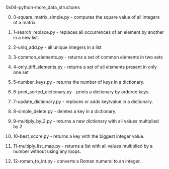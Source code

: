 0x04-python-more_data_structures

0. 0-square_matrix_simple.py - computes the square value of all integers of a matrix.

1. 1-search_replace.py - replaces all occurrences of an element by another in a new list.

2. 2-uniq_add.py - all unique integers in a list

3. 3-common_elements.py - returns a set of common elements in two sets

4. 4-only_diff_elements.py - returns a set of all elements present in only one set

5. 5-number_keys.py - returns the number of keys in a dictionary.

6. 6-print_sorted_dictionary.py - prints a dictionary by ordered keys.

7. 7-update_dictionary.py -  replaces or adds key/value in a dictionary.

8. 8-simple_delete.py - deletes a key in a dictionary.

9. 9-multiply_by_2.py - returns a new dictionary with all values multiplied by 2

10. 10-best_score.py - returns a key with the biggest integer value.

11. 11-multiply_list_map.py - returns a list with all values multiplied by a number without using any loops.

12. 12-roman_to_int.py - converts a Roman numeral to an integer.
